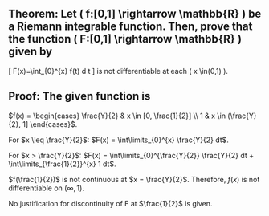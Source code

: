 ## Theorem: Let \( f:[0,1] \rightarrow \mathbb{R} \) be a Riemann integrable function. Then, prove that the function \( F:[0,1] \rightarrow \mathbb{R} \) given by
\[
F(x)=\int\_{0}^{x} f(t) d t
\]
is not differentiable at each \( x \in(0,1) \).


## Proof: The given function is 
$f(x) =  \begin{cases} 
\frac{Y}{2} & x \in [0, \frac{1}{2}] \\
1 & x \in (\frac{Y}{2}, 1] 
\end{cases}$.

For $x \leq \frac{Y}{2}$:
$F(x) = \int\limits_{0}^{x} \frac{Y}{2} dt$.

For $x > \frac{Y}{2}$:
$F(x) = \int\limits_{0}^{\frac{Y}{2}} \frac{Y}{2} dt + \int\limits_{\frac{1}{2}}^{x} 1 dt$.

$f(\frac{1}{2})$ is not continuous at $x = \frac{Y}{2}$.
Therefore, $f(x)$ is not differentiable on $(\infty, 1)$.

No justification for discontinuity of F at $\frac{1}{2}$ is given.
